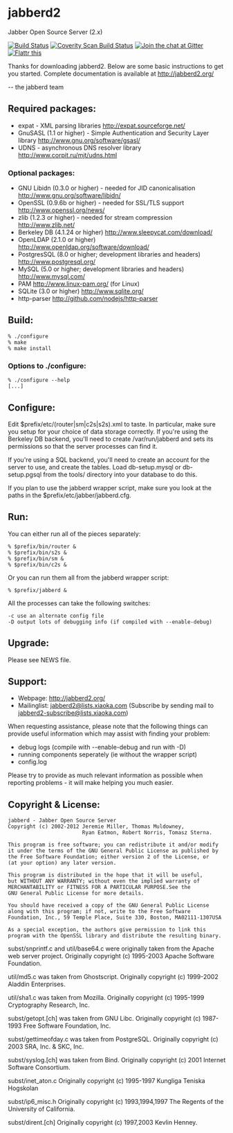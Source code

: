 # jabberd2
Jabber Open Source Server (2.x)

[![Build Status](https://travis-ci.org/jabberd2/jabberd2.svg?branch=master)](https://travis-ci.org/jabberd2/jabberd2)
[![Coverity Scan Build Status](https://scan.coverity.com/projects/8550/badge.svg)](https://scan.coverity.com/projects/jabberd)
[![Join the chat at Gitter](https://badges.gitter.im/jabberd2/jabberd2.svg)](https://gitter.im/jabberd2/jabberd2?utm_source=badge&utm_medium=badge&utm_campaign=pr-badge&utm_content=badge)
[![Flattr this](https://button.flattr.com/flattr-badge-large.png)](https://flattr.com/submit/auto?fid=8n22qr&url=https%3A%2F%2Fgithub.com%2Fjabberd2%2Fjabberd2)

Thanks for downloading jabberd2. Below are some basic instructions to
get you started. Complete documentation is available at http://jabberd2.org/

-- the jabberd team


## Required packages:

 - expat - XML parsing libraries
     http://expat.sourceforge.net/
 - GnuSASL (1.1 or higher) - Simple Authentication and Security Layer library
     http://www.gnu.org/software/gsasl/
 - UDNS - asynchronous DNS resolver library
     http://www.corpit.ru/mjt/udns.html

### Optional packages:

 - GNU Libidn (0.3.0 or higher) - needed for JID canonicalisation
     http://www.gnu.org/software/libidn/
 - OpenSSL (0.9.6b or higher) - needed for SSL/TLS support
     http://www.openssl.org/news/
 - zlib (1.2.3 or higher) - needed for stream compression
     http://www.zlib.net/
 - Berkeley DB (4.1.24 or higher)
     http://www.sleepycat.com/download/
 - OpenLDAP (2.1.0 or higher)
     http://www.openldap.org/software/download/
 - PostgresSQL (8.0 or higher; development libraries and headers)
     http://www.postgresql.org/
 - MySQL (5.0 or higher; development libraries and headers)
     http://www.mysql.com/
 - PAM
     http://www.linux-pam.org/  (for Linux)
 - SQLite (3.0 or higher)
     http://www.sqlite.org/
 - http-parser
     http://github.com/nodejs/http-parser


## Build:

    % ./configure
    % make
    % make install

### Options to ./configure:

    % ./configure --help
    [...]


## Configure:

  Edit $prefix/etc/(router|sm|c2s|s2s).xml to taste. In
  particular, make sure you setup for your choice of data storage
  correctly. If you're using the Berkeley DB backend, you'll need to
  create /var/run/jabberd and sets its permissions so that the server
  processes can find it.
  
  If you're using a SQL backend, you'll need to create an account for
  the server to use, and create the tables. Load db-setup.mysql or
  db-setup.pgsql from the tools/ directory into your database to do
  this.

  If you plan to use the jabberd wrapper script, make sure you look at
  the paths in the $prefix/etc/jabber/jabberd.cfg.


## Run:

  You can either run all of the pieces separately:

    % $prefix/bin/router &
    % $prefix/bin/s2s &
    % $prefix/bin/sm &
    % $prefix/bin/c2s &

  Or you can run them all from the jabberd wrapper script:

    % $prefix/jabberd &

  All the processes can take the following switches:

    -c use an alternate config file
    -D output lots of debugging info (if compiled with --enable-debug)


## Upgrade:

  Please see NEWS file.


## Support:

- Webpage: http://jabberd2.org/
- Mailinglist: jabberd2@lists.xiaoka.com
  (Subscribe by sending mail to jabberd2-subscribe@lists.xiaoka.com)

When requesting assistance, please note that the following things can
provide useful information which may assist with finding your problem:

 - debug logs (compile with --enable-debug and run with -D)
 - running components seperately (ie without the wrapper script)
 - config.log

Please try to provide as much relevant information as possible when
reporting problems - it will make helping you much easier.


## Copyright & License:
  
    jabberd - Jabber Open Source Server
    Copyright (c) 2002-2012 Jeremie Miller, Thomas Muldowney,
                            Ryan Eatmon, Robert Norris, Tomasz Sterna.
  
    This program is free software; you can redistribute it and/or modify
    it under the terms of the GNU General Public License as published by
    the Free Software Foundation; either version 2 of the License, or
    (at your option) any later version.
  
    This program is distributed in the hope that it will be useful,
    but WITHOUT ANY WARRANTY; without even the implied warranty of
    MERCHANTABILITY or FITNESS FOR A PARTICULAR PURPOSE.See the
    GNU General Public License for more details.
  
    You should have received a copy of the GNU General Public License
    along with this program; if not, write to the Free Software
    Foundation, Inc., 59 Temple Place, Suite 330, Boston, MA02111-1307USA
  
    As a special exception, the authors give permission to link this
    program with the OpenSSL library and distribute the resulting binary.


 subst/snprintf.c and util/base64.c were originally taken from the
 Apache web server project.
   Originally copyright (c) 1995-2003 Apache Software Foundation.
 
 util/md5.c was taken from Ghostscript.
   Originally copyright (c) 1999-2002 Aladdin Enterprises.
 
 util/sha1.c was taken from Mozilla.
   Originally copyright (c) 1995-1999 Cryptography Research, Inc.
 
 subst/getopt.[ch] was taken from GNU Libc.
   Originally copyright (c) 1987-1993 Free Software Foundation, Inc.
 
 subst/gettimeofday.c was taken from PostgreSQL.
   Originally copyright (c) 2003 SRA, Inc. & SKC, Inc.
 
 subst/syslog.[ch] was taken from Bind.
   Originally copyright (c) 2001 Internet Software Consortium.
 
 subst/inet_aton.c
   Originally copyright (c) 1995-1997 Kungliga Teniska Hogskolan
 
 subst/ip6_misc.h
   Originally copyright (c) 1993,1994,1997 The Regents of the University of California.
 
 subst/dirent.[ch]
   Originally copyright (c) 1997,2003 Kevlin Henney.
